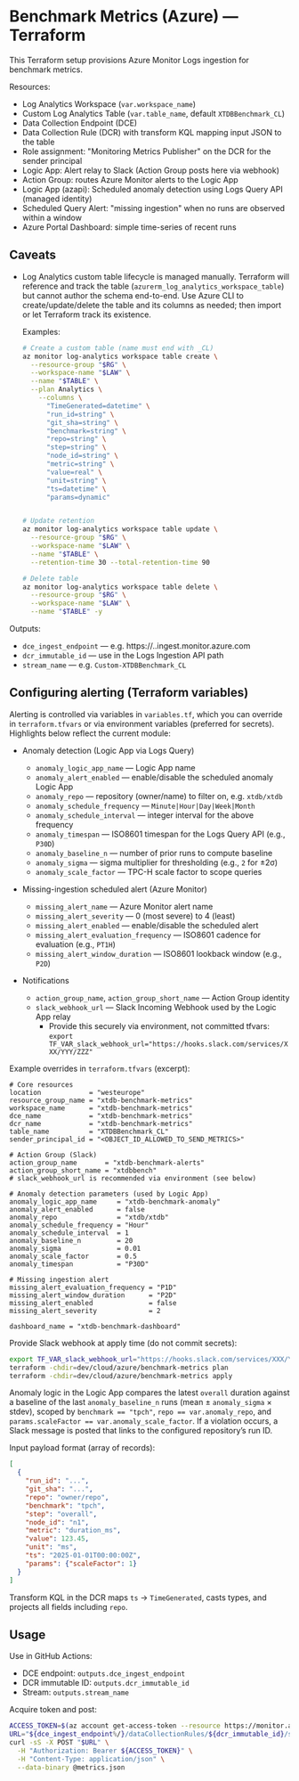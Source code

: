 # Benchmark Metrics (Azure) — Terraform

This Terraform setup provisions Azure Monitor Logs ingestion for benchmark metrics.

Resources:
- Log Analytics Workspace (`var.workspace_name`)
- Custom Log Analytics Table (`var.table_name`, default `XTDBBenchmark_CL`)
- Data Collection Endpoint (DCE)
- Data Collection Rule (DCR) with transform KQL mapping input JSON to the table
- Role assignment: "Monitoring Metrics Publisher" on the DCR for the sender principal
- Logic App: Alert relay to Slack (Action Group posts here via webhook)
- Action Group: routes Azure Monitor alerts to the Logic App
- Logic App (azapi): Scheduled anomaly detection using Logs Query API (managed identity)
- Scheduled Query Alert: "missing ingestion" when no runs are observed within a window
- Azure Portal Dashboard: simple time-series of recent runs

## Caveats

- Log Analytics custom table lifecycle is managed manually. Terraform will reference and track the table (`azurerm_log_analytics_workspace_table`) but cannot author the schema end-to-end. Use Azure CLI to create/update/delete the table and its columns as needed; then import or let Terraform track its existence.

  Examples:
  ```bash
  # Create a custom table (name must end with _CL)
  az monitor log-analytics workspace table create \
    --resource-group "$RG" \
    --workspace-name "$LAW" \
    --name "$TABLE" \
    --plan Analytics \
      --columns \
        "TimeGenerated=datetime" \
        "run_id=string" \
        "git_sha=string" \
        "benchmark=string" \
        "repo=string" \
        "step=string" \
        "node_id=string" \
        "metric=string" \
        "value=real" \
        "unit=string" \
        "ts=datetime" \
        "params=dynamic"


  # Update retention
  az monitor log-analytics workspace table update \
    --resource-group "$RG" \
    --workspace-name "$LAW" \
    --name "$TABLE" \
    --retention-time 30 --total-retention-time 90

  # Delete table
  az monitor log-analytics workspace table delete \
    --resource-group "$RG" \
    --workspace-name "$LAW" \
    --name "$TABLE" -y
  ```

Outputs:
- `dce_ingest_endpoint` — e.g. https://<dce>.<region>.ingest.monitor.azure.com
- `dcr_immutable_id` — use in the Logs Ingestion API path
- `stream_name` — e.g. `Custom-XTDBBenchmark_CL`

## Configuring alerting (Terraform variables)

Alerting is controlled via variables in `variables.tf`, which you can override in `terraform.tfvars` or via environment variables (preferred for secrets). Highlights below reflect the current module:

- Anomaly detection (Logic App via Logs Query)
  - `anomaly_logic_app_name` — Logic App name
  - `anomaly_alert_enabled` — enable/disable the scheduled anomaly Logic App
  - `anomaly_repo` — repository (owner/name) to filter on, e.g. `xtdb/xtdb`
  - `anomaly_schedule_frequency` — `Minute|Hour|Day|Week|Month`
  - `anomaly_schedule_interval` — integer interval for the above frequency
  - `anomaly_timespan` — ISO8601 timespan for the Logs Query API (e.g., `P30D`)
  - `anomaly_baseline_n` — number of prior runs to compute baseline
  - `anomaly_sigma` — sigma multiplier for thresholding (e.g., `2` for ±2σ)
  - `anomaly_scale_factor` — TPC-H scale factor to scope queries

- Missing-ingestion scheduled alert (Azure Monitor)
  - `missing_alert_name` — Azure Monitor alert name
  - `missing_alert_severity` — 0 (most severe) to 4 (least)
  - `missing_alert_enabled` — enable/disable the scheduled alert
  - `missing_alert_evaluation_frequency` — ISO8601 cadence for evaluation (e.g., `PT1H`)
  - `missing_alert_window_duration` — ISO8601 lookback window (e.g., `P2D`)

- Notifications
  - `action_group_name`, `action_group_short_name` — Action Group identity
  - `slack_webhook_url` — Slack Incoming Webhook used by the Logic App relay
    - Provide this securely via environment, not committed tfvars: `export TF_VAR_slack_webhook_url="https://hooks.slack.com/services/XXX/YYY/ZZZ"`

Example overrides in `terraform.tfvars` (excerpt):
```hcl
# Core resources
location            = "westeurope"
resource_group_name = "xtdb-benchmark-metrics"
workspace_name      = "xtdb-benchmark-metrics"
dce_name            = "xtdb-benchmark-metrics"
dcr_name            = "xtdb-benchmark-metrics"
table_name          = "XTDBBenchmark_CL"
sender_principal_id = "<OBJECT_ID_ALLOWED_TO_SEND_METRICS>"

# Action Group (Slack)
action_group_name       = "xtdb-benchmark-alerts"
action_group_short_name = "xtdbbench"
# slack_webhook_url is recommended via environment (see below)

# Anomaly detection parameters (used by Logic App)
anomaly_logic_app_name     = "xtdb-benchmark-anomaly"
anomaly_alert_enabled      = false
anomaly_repo               = "xtdb/xtdb"
anomaly_schedule_frequency = "Hour"
anomaly_schedule_interval  = 1
anomaly_baseline_n         = 20
anomaly_sigma              = 0.01
anomaly_scale_factor       = 0.5
anomaly_timespan           = "P30D"

# Missing ingestion alert
missing_alert_evaluation_frequency = "P1D"
missing_alert_window_duration      = "P2D"
missing_alert_enabled              = false
missing_alert_severity             = 2

dashboard_name = "xtdb-benchmark-dashboard"
```

Provide Slack webhook at apply time (do not commit secrets):
```bash
export TF_VAR_slack_webhook_url="https://hooks.slack.com/services/XXX/YYY/ZZZ"
terraform -chdir=dev/cloud/azure/benchmark-metrics plan
terraform -chdir=dev/cloud/azure/benchmark-metrics apply
```

Anomaly logic in the Logic App compares the latest `overall` duration against a baseline of the last `anomaly_baseline_n` runs (mean ± `anomaly_sigma` × stdev), scoped by `benchmark == "tpch"`, `repo == var.anomaly_repo`, and `params.scaleFactor == var.anomaly_scale_factor`. If a violation occurs, a Slack message is posted that links to the configured repository’s run ID.

Input payload format (array of records):
```json
[
  {
    "run_id": "...",
    "git_sha": "...",
    "repo": "owner/repo",
    "benchmark": "tpch",
    "step": "overall",
    "node_id": "n1",
    "metric": "duration_ms",
    "value": 123.45,
    "unit": "ms",
    "ts": "2025-01-01T00:00:00Z",
    "params": {"scaleFactor": 1}
  }
]
```

Transform KQL in the DCR maps `ts` -> `TimeGenerated`, casts types, and projects all fields including `repo`.

## Usage

Use in GitHub Actions:
- DCE endpoint: `outputs.dce_ingest_endpoint`
- DCR immutable ID: `outputs.dcr_immutable_id`
- Stream: `outputs.stream_name`

Acquire token and post:
```bash
ACCESS_TOKEN=$(az account get-access-token --resource https://monitor.azure.com --query accessToken -o tsv)
URL="${dce_ingest_endpoint%/}/dataCollectionRules/${dcr_immutable_id}/streams/${stream_name}?api-version=2023-01-01"
curl -sS -X POST "$URL" \
  -H "Authorization: Bearer ${ACCESS_TOKEN}" \
  -H "Content-Type: application/json" \
  --data-binary @metrics.json
```

